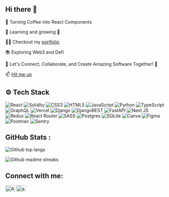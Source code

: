## Hi there 👋

🧋 Turning Coffee into React Components

🌱 Learning and growing 🚀

👨‍💻 Checkout my [portfolio](https://akshita.vercel.app/)

📚 Exploring Web3 and Defi

💬 Let's Connect, Collaborate, and Create Amazing Software Together! 🤝

📫 [Hit me up](akshitagoyal1516@gmail.com)

## ⚙️ Tech Stack

![React](https://img.shields.io/badge/react-%2320232a.svg?style=for-the-badge&logo=react&logoColor=%2361DAFB) ![Solidity](https://img.shields.io/badge/Solidity-e6e6e6?style=for-the-badge&logo=solidity&logoColor=black) ![CSS3](https://img.shields.io/badge/css3-%231572B6.svg?style=for-the-badge&logo=css3&logoColor=white) ![HTML5](https://img.shields.io/badge/html5-%23E34F26.svg?style=for-the-badge&logo=html5&logoColor=white) ![JavaScript](https://img.shields.io/badge/javascript-%23323330.svg?style=for-the-badge&logo=javascript&logoColor=%23F7DF1E) ![Python](https://img.shields.io/badge/python-3670A0?style=for-the-badge&logo=python&logoColor=ffdd54) ![TypeScript](https://img.shields.io/badge/typescript-%23007ACC.svg?style=for-the-badge&logo=typescript&logoColor=white) ![GraphQL](https://img.shields.io/badge/-GraphQL-E10098?style=for-the-badge&logo=graphql&logoColor=white) ![Vercel](https://img.shields.io/badge/vercel-%23000000.svg?style=for-the-badge&logo=vercel&logoColor=white) ![Django](https://img.shields.io/badge/django-%23092E20.svg?style=for-the-badge&logo=django&logoColor=white) ![DjangoREST](https://img.shields.io/badge/DJANGO-REST-ff1709?style=for-the-badge&logo=django&logoColor=white&color=ff1709&labelColor=gray) ![FastAPI](https://img.shields.io/badge/FastAPI-005571?style=for-the-badge&logo=fastapi) ![Next JS](https://img.shields.io/badge/Next-black?style=for-the-badge&logo=next.js&logoColor=white) ![Redux](https://img.shields.io/badge/redux-%23593d88.svg?style=for-the-badge&logo=redux&logoColor=white) ![React Router](https://img.shields.io/badge/React_Router-CA4245?style=for-the-badge&logo=react-router&logoColor=white) ![SASS](https://img.shields.io/badge/SASS-hotpink.svg?style=for-the-badge&logo=SASS&logoColor=white) ![Postgres](https://img.shields.io/badge/postgres-%23316192.svg?style=for-the-badge&logo=postgresql&logoColor=white) ![SQLite](https://img.shields.io/badge/sqlite-%2307405e.svg?style=for-the-badge&logo=sqlite&logoColor=white) ![Canva](https://img.shields.io/badge/Canva-%2300C4CC.svg?style=for-the-badge&logo=Canva&logoColor=white) ![Figma](https://img.shields.io/badge/figma-%23F24E1E.svg?style=for-the-badge&logo=figma&logoColor=white) ![Postman](https://img.shields.io/badge/Postman-FF6C37?style=for-the-badge&logo=postman&logoColor=white)  ![Sentry](https://img.shields.io/badge/Sentry-black?style=for-the-badge&logo=Sentry&logoColor=#362D59)


## GitHub Stats :
![Github top langs](https://readme-stats.warengonzaga.com/api/top-langs/?username=gakshita&theme=onedark&include_all_commits=false&count_private=false&layout=compact&langs_count=10&border_radius=10&hide_border=true&hide=html,css)

![Github readme streaks](https://github-readme-streak-stats.herokuapp.com/?user=gakshita&theme=onedark&hide_border=true&border_radius=10)

## Connect with me:
<p align="left">
<a href="https://twitter.com/AkshitaGoyal20" target="blank"><img align="center" src="https://cdn.jsdelivr.net/npm/simple-icons@3.0.1/icons/twitter.svg" alt="AkshitaGoyal20" height="20" width="30" /></a>
<a href="https://www.linkedin.com/in/akshita-goyal15/" target="blank"><img align="center" src="https://cdn.jsdelivr.net/npm/simple-icons@3.0.1/icons/linkedin.svg" alt="akshita goyal" height="20" width="30" /></a>
</p>
